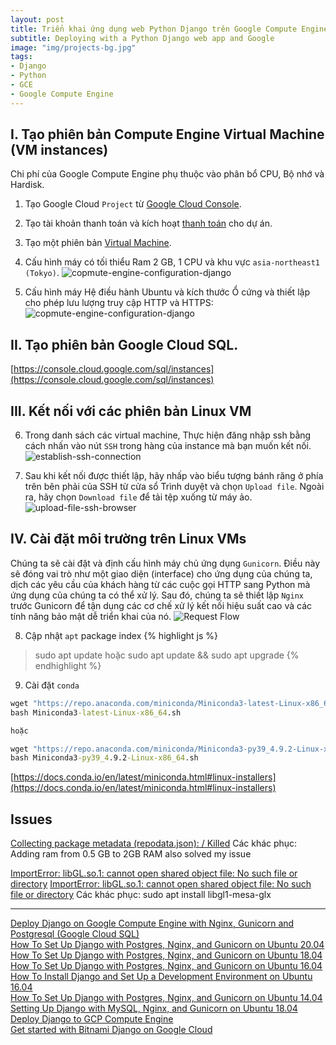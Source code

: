 ```yaml
---
layout: post
title: Triển khai ứng dụng web Python Django trên Google Compute Engine
subtitle: Deploying with a Python Django web app and Google
image: "img/projects-bg.jpg"
tags:
- Django
- Python
- GCE
- Google Compute Engine
---
```


## I. Tạo phiên bản Compute Engine Virtual Machine (VM instances)

Chi phí của Google Compute Engine phụ thuộc vào phân bổ CPU, Bộ nhớ và Hardisk.

1. Tạo Google Cloud `Project` từ [Google Cloud Console](https://console.cloud.google.com/cloud-resource-manager).
2. Tạo tài khoản thanh toán và kích hoạt [thanh toán](https://console.cloud.google.com/billing) cho dự án.
3. Tạo một phiên bản [Virtual Machine](https://console.cloud.google.com/compute/instances).
4. Cấu hình máy có tối thiểu Ram 2 GB, 1 CPU và khu vực `asia-northeast1 (Tokyo)`.
![copmute-engine-configuration-django](https://boxxv.github.io/img/gcp/vm-instances.png "copmute-engine-configuration-django")

5. Cấu hình máy Hệ điều hành Ubuntu và kích thước Ổ cứng và thiết lập cho phép lưu lượng truy cập HTTP và HTTPS:
![copmute-engine-configuration-django](https://boxxv.github.io/img/gcp/vm-instances-2.png "copmute-engine-configuration-django")

## II. Tạo phiên bản Google Cloud SQL.
[https://console.cloud.google.com/sql/instances](https://console.cloud.google.com/sql/instances)

## III. Kết nối với các phiên bản Linux VM

6. Trong danh sách các virtual machine, Thực hiện đăng nhập ssh bằng cách nhấn vào nút `SSH` trong hàng của instance mà bạn muốn kết nối.
![establish-ssh-connection](https://boxxv.github.io/img/gcp/establish-ssh-connection-1.png "establish-ssh-connection")

7. Sau khi kết nối được thiết lập, hãy nhấp vào biểu tượng bánh răng ở phía trên bên phải của SSH từ cửa sổ Trình duyệt và chọn `Upload file`. Ngoài ra, hãy chọn `Download file` để tải tệp xuống từ máy ảo.
![upload-file-ssh-browser](https://boxxv.github.io/img/gcp/upload-file-ssh-browser.png "upload-file-ssh-browser")

## IV. Cài đặt môi trường trên Linux VMs

Chúng ta sẽ cài đặt và định cấu hình máy chủ ứng dụng `Gunicorn`. Điều này sẽ đóng vai trò như một giao diện (interface) cho ứng dụng của chúng ta, dịch các yêu cầu của khách hàng từ các cuộc gọi HTTP sang Python mà ứng dụng của chúng ta có thể xử lý. Sau đó, chúng ta sẽ thiết lập `Nginx` trước Gunicorn để tận dụng các cơ chế xử lý kết nối hiệu suất cao và các tính năng bảo mật dễ triển khai của nó.
![Request Flow](https://boxxv.github.io/img/gcp/1_rYdZRYct2FKHiGxlJIvORg.png "Request Flow")

8. Cập nhật `apt` package index
{% highlight js %}
> sudo apt update
hoặc
> sudo apt update && sudo apt upgrade
{% endhighlight %}

9. Cài đặt `conda`
```bat
wget "https://repo.anaconda.com/miniconda/Miniconda3-latest-Linux-x86_64.sh"
bash Miniconda3-latest-Linux-x86_64.sh

hoặc

wget "https://repo.anaconda.com/miniconda/Miniconda3-py39_4.9.2-Linux-x86_64.sh"
bash Miniconda3-py39_4.9.2-Linux-x86_64.sh
```
[https://docs.conda.io/en/latest/miniconda.html#linux-installers](https://docs.conda.io/en/latest/miniconda.html#linux-installers)





## Issues
[Collecting package metadata (repodata.json): / Killed](https://github.com/conda/conda/issues/9728)
Các khác phục: Adding ram from 0.5 GB to 2GB RAM also solved my issue

[ImportError: libGL.so.1: cannot open shared object file: No such file or directory](https://stackoverflow.com/a/67302144/15518966)
[ImportError: libGL.so.1: cannot open shared object file: No such file or directory](https://github.com/conda-forge/pygridgen-feedstock/issues/10)
Các khác phục: sudo apt install libgl1-mesa-glx




-----
[Deploy Django on Google Compute Engine with Nginx, Gunicorn and Postgresql (Google Cloud SQL)](https://djangocircle.com/deploy-django-on-google-compute-engine-with-nginx-gunicorn-and-postgresql-google-cloud-sql/)  
[How To Set Up Django with Postgres, Nginx, and Gunicorn on Ubuntu 20.04](https://www.digitalocean.com/community/tutorials/how-to-set-up-django-with-postgres-nginx-and-gunicorn-on-ubuntu-20-04)  
[How To Set Up Django with Postgres, Nginx, and Gunicorn on Ubuntu 18.04](https://www.digitalocean.com/community/tutorials/how-to-set-up-django-with-postgres-nginx-and-gunicorn-on-ubuntu-18-04)  
[How To Set Up Django with Postgres, Nginx, and Gunicorn on Ubuntu 16.04](https://www.digitalocean.com/community/tutorials/how-to-set-up-django-with-postgres-nginx-and-gunicorn-on-ubuntu-16-04)  
[How To Install Django and Set Up a Development Environment on Ubuntu 16.04](https://www.digitalocean.com/community/tutorials/how-to-install-django-and-set-up-a-development-environment-on-ubuntu-16-04)  
[How To Set Up Django with Postgres, Nginx, and Gunicorn on Ubuntu 14.04](https://www.digitalocean.com/community/tutorials/how-to-set-up-django-with-postgres-nginx-and-gunicorn-on-ubuntu-14-04)  
[Setting Up Django with MySQL, Nginx, and Gunicorn on Ubuntu 18.04](https://codeforcore.com/2020/2474/)  
[Deploy Django to GCP Compute Engine](https://www.minimalistbeing.com/blog/django-deployment-gcp-compute-engine/)  
[Get started with Bitnami Django on Google Cloud](https://cloud.google.com/community/tutorials/get-started-bitnami-django)  

